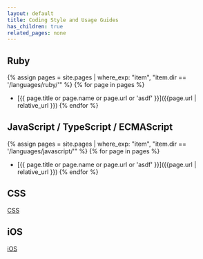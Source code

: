 ```yaml
---
layout: default
title: Coding Style and Usage Guides
has_children: true
related_pages: none
---
```


## Ruby

{% assign pages = site.pages | where_exp: "item", "item.dir == '/languages/ruby/'" %}
{% for page in pages %}
- [{{ page.title or page.name or page.url or 'asdf' }}]({{page.url | relative_url }})
{% endfor %}

## JavaScript / TypeScript / ECMAScript
{% assign pages = site.pages | where_exp: "item", "item.dir == '/languages/javascript/'" %}
{% for page in pages %}
- [{{ page.title or page.name or page.url or 'asdf' }}]({{page.url | relative_url }})
{% endfor %}

## CSS

[CSS](css)

## iOS

[iOS](ios)
